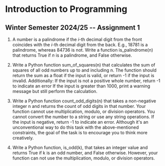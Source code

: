 # Introduction to Programming
## Winter Semester 2024/25 -- Assignment 1

1. A number is a palindrome if the $i$-th decimal digit from the front coincides with the $i$-th decimal digit from the back.  E.g., 18781 is a palindrome, whereas 84736 is not.  Write a function is_palindrome(n) that returns True if $n$ is a palindrome, and False otherwise.

2. Write a Python function sum_of_squares(n) that calculates the sum of squares of all odd numbers up to and including n. The function should return the sum as a float if the input is valid, or return -1 if the input is invalid. Additionally: If the input is not a positive whole number, return -1 to indicate an error If the input is greater than 1000, print a warning message but still perform the calculation.

3. Write a Python function count_odd_digits(n) that takes a non-negative integer n and returns the count of odd digits in that number. Your function cannot use multiplication, modulo, or division operators. You cannot convert the number to a string or use any string operations. If the input is negative, return -1 to indicate an error. Although it's an unconventional way to do this task with the above-mentioned constraints, the goal of the task is to encourage you to think more creatively.

4. Write a Python function, is_odd(k), that takes an integer value and returns True if k is an odd number, and False otherwise. However, your function can not use the multiplication, modulo, or division operators.

